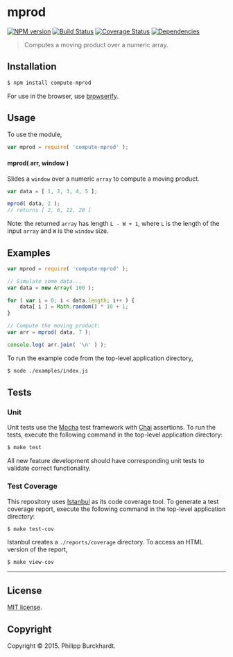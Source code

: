 mprod
===
[![NPM version][npm-image]][npm-url] [![Build Status][travis-image]][travis-url] [![Coverage Status][coveralls-image]][coveralls-url] [![Dependencies][dependencies-image]][dependencies-url]

> Computes a moving product over a numeric array.


## Installation

``` bash
$ npm install compute-mprod
```

For use in the browser, use [browserify](https://github.com/substack/node-browserify).


## Usage

To use the module,

``` javascript
var mprod = require( 'compute-mprod' );
```

#### mprod( arr, window )

Slides a `window` over a numeric `array` to compute a moving product.

``` javascript
var data = [ 1, 2, 3, 4, 5 ];

mprod( data, 2 );
// returns [ 2, 6, 12, 20 ]
```

Note: the returned `array` has length `L - W + 1`, where `L` is the length of the input `array` and `W` is the `window` size.

## Examples

``` javascript
var mprod = require( 'compute-mprod' );

// Simulate some data...
var data = new Array( 100 );

for ( var i = 0; i < data.length; i++ ) {
	data[ i ] = Math.random() * 10 + 1;
}

// Compute the moving product:
var arr = mprod( data, 7 );

console.log( arr.join( '\n' ) );
```

To run the example code from the top-level application directory,

``` bash
$ node ./examples/index.js
```

## Tests

### Unit

Unit tests use the [Mocha](http://mochajs.org/) test framework with [Chai](http://chaijs.com) assertions. To run the tests, execute the following command in the top-level application directory:

``` bash
$ make test
```

All new feature development should have corresponding unit tests to validate correct functionality.


### Test Coverage

This repository uses [Istanbul](https://github.com/gotwarlost/istanbul) as its code coverage tool. To generate a test coverage report, execute the following command in the top-level application directory:

``` bash
$ make test-cov
```

Istanbul creates a `./reports/coverage` directory. To access an HTML version of the report,

``` bash
$ make view-cov
```


---
## License

[MIT license](http://opensource.org/licenses/MIT).


## Copyright

Copyright &copy; 2015. Philipp Burckhardt.


[npm-image]: http://img.shields.io/npm/v/compute-mprod.svg
[npm-url]: https://npmjs.org/package/compute-mprod

[travis-image]: http://img.shields.io/travis/compute-io/mprod/master.svg
[travis-url]: https://travis-ci.org/compute-io/mprod

[coveralls-image]: https://img.shields.io/coveralls/compute-io/mprod/master.svg
[coveralls-url]: https://coveralls.io/r/compute-io/mprod?branch=master

[dependencies-image]: http://img.shields.io/david/compute-io/mprod.svg
[dependencies-url]: https://david-dm.org/compute-io/mprod

[dev-dependencies-image]: http://img.shields.io/david/dev/compute-io/mprod.svg
[dev-dependencies-url]: https://david-dm.org/dev/compute-io/mprod

[github-issues-image]: http://img.shields.io/github/issues/compute-io/mprod.svg
[github-issues-url]: https://github.com/compute-io/mprod/issues
